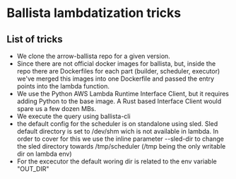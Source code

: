 # Ballista lambdatization tricks

## List of tricks

- We clone the arrow-ballista repo for a given version.
- Since there are not official docker images for ballista, but, inside the repo
  there are Dockerfiles for each part (builder, scheduler, executor) we've merged
  this images into one Dockerfile and passed the entry points into the lambda
  function.
- We use the Python AWS Lambda Runtime Interface Client, but it requires adding
  Python to the base image. A Rust based Interface Client would spare us a few
  dozen MBs.
- We execute the query using ballista-cli
- the default config for the scheduler is on standalone using sled. Sled default
  directory is set to /dev/shm wich is not available in lambda. In order to cover
  for this we use the inline parameter --sled-dir to change the sled directory
  towards /tmp/scheduler (/tmp being the only writable dir on lambda env)
- For the excecutor the default woring dir is related to the env variable "OUT_DIR"
